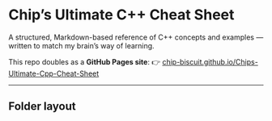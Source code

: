 # Chip’s Ultimate C++ Cheat Sheet

A structured, Markdown-based reference of C++ concepts and examples — written to match my brain’s way of learning.

This repo doubles as a **GitHub Pages site**:
👉 [chip-biscuit.github.io/Chips-Ultimate-Cpp-Cheat-Sheet](https://chip-biscuit.github.io/Chips-Ultimate-Cpp-Cheat-Sheet)

---

## Folder layout

